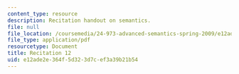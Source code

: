 ```yaml
---
content_type: resource
description: Recitation handout on semantics.
file: null
file_location: /coursemedia/24-973-advanced-semantics-spring-2009/e12ade2e364f5d323d7cef3a39b21b54_MIT24_973s09_rec12.pdf
file_type: application/pdf
resourcetype: Document
title: Recitation 12
uid: e12ade2e-364f-5d32-3d7c-ef3a39b21b54
---
```

